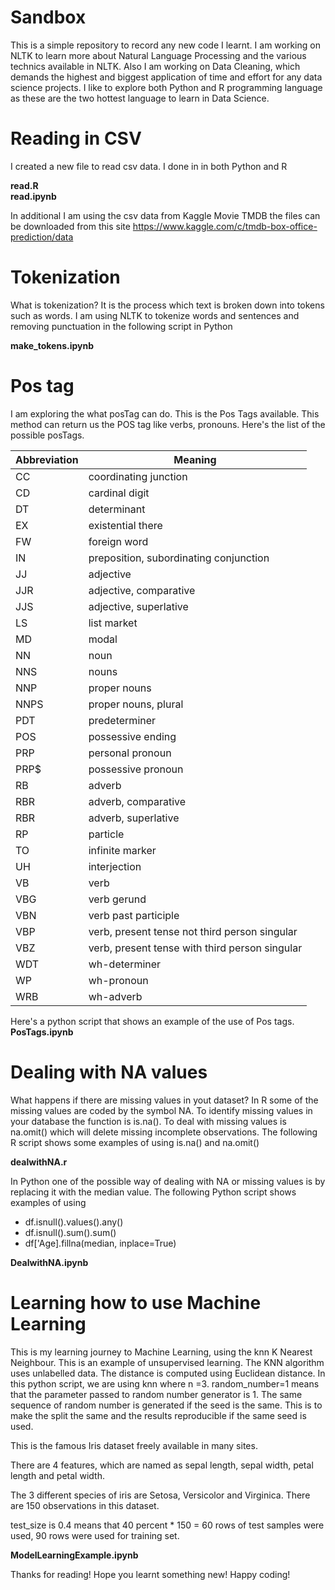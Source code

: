 # Sandbox
This is a simple repository to record any new code I learnt. I am working on NLTK to learn more about Natural Language Processing and the various technics available in NLTK. Also I am working on Data Cleaning, which demands the highest and biggest application of time and effort for any data science projects. I like to explore both Python and R programming language as these are the two hottest language to learn in Data Science.  

# Reading in CSV
I created a new file to read csv data.
I done in in both Python and R

**read.R**  
**read.ipynb**

In additional I am using the csv data from Kaggle Movie TMDB
the files can be downloaded from this site 
https://www.kaggle.com/c/tmdb-box-office-prediction/data

# Tokenization

What is tokenization? It is the process which text is broken down into tokens such as words. I am using NLTK to tokenize words and sentences and removing punctuation in the following script in Python

**make_tokens.ipynb**

# Pos tag
I am exploring the what posTag can do. This is the Pos Tags available. This method can return us the POS tag like verbs, pronouns. Here's the list of the possible posTags.

**Abbreviation** | **Meaning** 
--- | --- 
CC | coordinating junction
CD | cardinal digit
DT | determinant
EX | existential there
FW | foreign word
IN | preposition, subordinating conjunction
JJ | adjective
JJR | adjective, comparative
JJS | adjective, superlative
LS | list market
MD | modal
NN | noun
NNS| nouns
NNP | proper nouns
NNPS | proper nouns, plural
PDT | predeterminer
POS | possessive ending
PRP | personal pronoun
PRP$ | possessive pronoun
RB | adverb
RBR | adverb, comparative
RBR | adverb, superlative
RP | particle
TO | infinite marker
UH |interjection
VB | verb 
VBG | verb gerund
VBN | verb past participle
VBP | verb, present tense not third person singular
VBZ | verb, present tense with third person singular
WDT | wh-determiner
WP | wh-pronoun
WRB | wh-adverb

Here's a python script that shows an example of the use of Pos tags.
**PosTags.ipynb**

# Dealing with NA values

What happens if there are missing values in yout dataset? In R some of the missing values are coded by the symbol NA. To identify missing values in your database the function is is.na(). To deal with missing values is na.omit() which will delete missing incomplete observations. The following R script shows some examples of using is.na() and na.omit()


**dealwithNA.r**

In Python one of the possible way of dealing with NA or missing values is by replacing it with the median value. The following Python script shows examples of using 

* df.isnull().values().any()
* df.isnull().sum().sum()
* df['Age].fillna(median, inplace=True)


**DealwithNA.ipynb**


# Learning how to use Machine Learning

This is my learning journey to Machine Learning, using the knn K Nearest Neighbour. This is an example of unsupervised learning. The KNN algorithm uses unlabelled data. The distance is computed using Euclidean distance. In this python script, we are using knn where n =3. random_number=1 means that the parameter passed to random number generator is 1. The same sequence of random number is generated if the seed is the same. This is to make the split the same and the results reproducible if the same seed is used.

This is the famous Iris dataset freely available in many sites.

There are 4 features, which are named as sepal length, sepal width, petal length and petal width. 

The 3 different species of iris are Setosa, Versicolor and Virginica.
There are 150 observations in this dataset.

test_size is 0.4 means that 40 percent * 150 = 60 rows of test samples were used, 90 rows were used for training set.

**ModelLearningExample.ipynb**

Thanks for reading! Hope you learnt something new! Happy coding!


